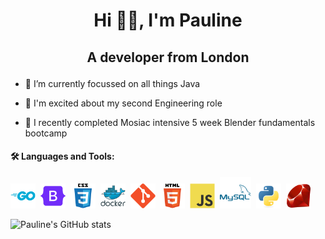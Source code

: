 #		<p align="center">Hi 👋🏾, I'm Pauline </p>

## <p align="center"> A developer from London </p>

- 🌱 I’m currently focussed on all things Java

- 💬 I'm excited about my second Engineering role

- 🔭 I recently completed Mosiac intensive 5 week Blender fundamentals bootcamp

<!-- 📫 How to reach me: ...

- 📝 Know about my experiences-->

#### 🛠️ Languages and Tools:
<div>
  <img src="https://github.com/devicons/devicon/blob/master/icons/go/go-original-wordmark.svg"title="Go" alt="Go" width="40" height="40"/>&nbsp;
  <img src= "https://github.com/devicons/devicon/blob/master/icons/bootstrap/bootstrap-plain.svg"title="Bootstrap" alt="Bootstrap" width="40" height="40"/>&nbsp;
  <img src="https://github.com/devicons/devicon/blob/master/icons/css3/css3-original-wordmark.svg"title="CSS" alt="CSS" width="40" height="40"/>&nbsp;
  <img src="https://github.com/devicons/devicon/blob/master/icons/docker/docker-original-wordmark.svg"title="Docker" alt="Docker" width="40" height="40"/>&nbsp;
  <img src="https://github.com/devicons/devicon/blob/master/icons/git/git-original.svg"title="Git" alt="Git" width="40" height="40"/>&nbsp;
  <img src="https://github.com/devicons/devicon/blob/master/icons/html5/html5-original-wordmark.svg" title="HTML" alt="HTML" width="40" height="40"/>&nbsp;
  <img src="https://github.com/devicons/devicon/blob/master/icons/javascript/javascript-original.svg"title="JS" alt="JS" width="40" height="40"/>&nbsp;
  <img src="https://github.com/devicons/devicon/blob/master/icons/mysql/mysql-plain-wordmark.svg"title="mysql" alt="mysql" width="50" height="50"/>&nbsp;
  <img src="https://github.com/devicons/devicon/blob/master/icons/python/python-original.svg"title="python" alt="python" width="40" height="40"/>&nbsp;
  <img src="https://github.com/devicons/devicon/blob/master/icons/ruby/ruby-original.svg"title="ruby" alt="ruby" width="40" height="40"/>&nbsp;
  </div>  


<!--
**paulinejdavis/paulinejdavis** is a ✨ _special_ ✨ repository because its `README.md` (this file) appears on your GitHub profile.

Here are some ideas to get you started:

- 🔭 I’m currently working on ...
- 🌱 I’m currently learning ...
- 👯 I’m looking to collaborate on ...
- 🤔 I’m looking for help with ...
- 💬 Ask me about ...
- 📫 How to reach me: ...
- 😄 Pronouns: ...
- ⚡ Fun fact: ...
-->
<!-- [![Pauline's GitHub stats](https://github-readme-stats.vercel.app/api?username=paulinejdavis)](https://github.com/paulinejdavis/github-readme-stats) -->
![Pauline's GitHub stats](https://github-readme-stats.vercel.app/api?username=paulinejdavis&show_icons=true&bg_color=00000000)
